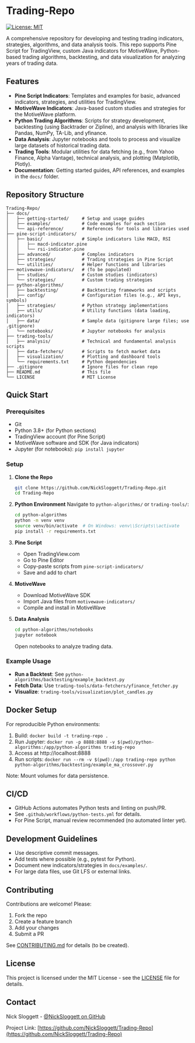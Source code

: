 # Trading-Repo

[![License: MIT](https://img.shields.io/badge/License-MIT-yellow.svg)](https://opensource.org/licenses/MIT)

A comprehensive repository for developing and testing trading indicators, strategies, algorithms, and data analysis tools. This repo supports Pine Script for TradingView, custom Java indicators for MotiveWave, Python-based trading algorithms, backtesting, and data visualization for analyzing years of trading data.

## Features

- **Pine Script Indicators**: Templates and examples for basic, advanced indicators, strategies, and utilities for TradingView.
- **MotiveWave Indicators**: Java-based custom studies and strategies for the MotiveWave platform.
- **Python Trading Algorithms**: Scripts for strategy development, backtesting (using Backtrader or Zipline), and analysis with libraries like Pandas, NumPy, TA-Lib, and yfinance.
- **Data Analysis**: Jupyter notebooks and tools to process and visualize large datasets of historical trading data.
- **Trading Tools**: Modular utilities for data fetching (e.g., from Yahoo Finance, Alpha Vantage), technical analysis, and plotting (Matplotlib, Plotly).
- **Documentation**: Getting started guides, API references, and examples in the `docs/` folder.

## Repository Structure

```
Trading-Repo/
├── docs/
│   ├── getting-started/     # Setup and usage guides
│   ├── examples/            # Code examples for each section
│   └── api-reference/       # References for tools and libraries used
├── pine-script-indicators/
│   ├── basic/               # Simple indicators like MACD, RSI
│   │   ├── macd-indicator.pine
│   │   └── rsi-indicator.pine
│   ├── advanced/            # Complex indicators
│   ├── strategies/          # Trading strategies in Pine Script
│   └── utilities/           # Helper functions and libraries
├── motivewave-indicators/   # (To be populated)
│   ├── studies/             # Custom studies (indicators)
│   └── strategies/          # Custom trading strategies
├── python-algorithms/
│   ├── backtesting/         # Backtesting frameworks and scripts
│   ├── config/              # Configuration files (e.g., API keys, symbols)
│   ├── strategies/          # Python strategy implementations
│   ├── utils/               # Utility functions (data loading, indicators)
│   ├── data/                # Sample data (gitignore large files; use .gitignore)
│   └── notebooks/           # Jupyter notebooks for analysis
├── trading-tools/
│   ├── analysis/            # Technical and fundamental analysis scripts
│   ├── data-fetchers/       # Scripts to fetch market data
│   ├── visualization/       # Plotting and dashboard tools
│   └── requirements.txt     # Python dependencies
├── .gitignore               # Ignore files for clean repo
├── README.md                # This file
└── LICENSE                  # MIT License
```

## Quick Start

### Prerequisites

- Git
- Python 3.8+ (for Python sections)
- TradingView account (for Pine Script)
- MotiveWave software and SDK (for Java indicators)
- Jupyter (for notebooks): `pip install jupyter`

### Setup

1. **Clone the Repo**
   ```bash
   git clone https://github.com/NickSloggett/Trading-Repo.git
   cd Trading-Repo
   ```

2. **Python Environment**
   Navigate to `python-algorithms/` or `trading-tools/`:
   ```bash
   cd python-algorithms
   python -m venv venv
   source venv/bin/activate  # On Windows: venv\\Scripts\\activate
   pip install -r requirements.txt
   ```

3. **Pine Script**
   - Open TradingView.com
   - Go to Pine Editor
   - Copy-paste scripts from `pine-script-indicators/`
   - Save and add to chart

4. **MotiveWave**
   - Download MotiveWave SDK
   - Import Java files from `motivewave-indicators/`
   - Compile and install in MotiveWave

5. **Data Analysis**
   ```bash
   cd python-algorithms/notebooks
   jupyter notebook
   ```
   Open notebooks to analyze trading data.

### Example Usage

- **Run a Backtest**: See `python-algorithms/backtesting/example_backtest.py`
- **Fetch Data**: Use `trading-tools/data-fetchers/yfinance_fetcher.py`
- **Visualize**: `trading-tools/visualization/plot_candles.py`

## Docker Setup

For reproducible Python environments:

1. Build: `docker build -t trading-repo .`
2. Run Jupyter: `docker run -p 8888:8888 -v $(pwd)/python-algorithms:/app/python-algorithms trading-repo`
3. Access at http://localhost:8888
4. Run scripts: `docker run --rm -v $(pwd):/app trading-repo python python-algorithms/backtesting/example_ma_crossover.py`

Note: Mount volumes for data persistence.

## CI/CD

- GitHub Actions automates Python tests and linting on push/PR.
- See `.github/workflows/python-tests.yml` for details.
- For Pine Script, manual review recommended (no automated linter yet).

## Development Guidelines

- Use descriptive commit messages.
- Add tests where possible (e.g., pytest for Python).
- Document new indicators/strategies in `docs/examples/`.
- For large data files, use Git LFS or external links.

## Contributing

Contributions are welcome! Please:

1. Fork the repo
2. Create a feature branch
3. Add your changes
4. Submit a PR

See [CONTRIBUTING.md](docs/contributing.md) for details (to be created).

## License

This project is licensed under the MIT License - see the [LICENSE](LICENSE) file for details.

## Contact

Nick Sloggett - [@NickSloggett on GitHub](https://github.com/NickSloggett)

Project Link: [https://github.com/NickSloggett/Trading-Repo](https://github.com/NickSloggett/Trading-Repo)

